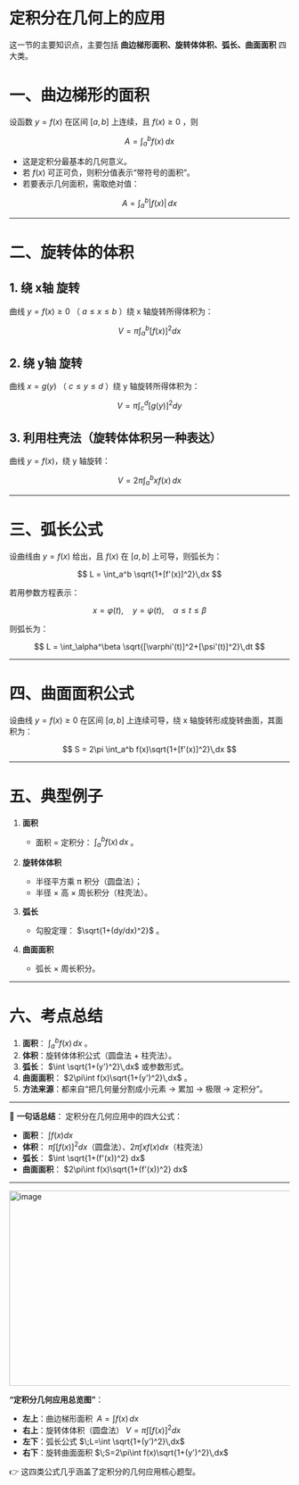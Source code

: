 # 定积分在几何上的应用
这一节的主要知识点，主要包括 **曲边梯形面积、旋转体体积、弧长、曲面面积** 四大类。



# 一、曲边梯形的面积

设函数 $y=f(x)$ 在区间 $[a,b]$ 上连续，且 $f(x)\ge 0$ ，则

$$
A = \int_a^b f(x)\,dx
$$

* 这是定积分最基本的几何意义。
* 若 $f(x)$ 可正可负，则积分值表示“带符号的面积”。
* 若要表示几何面积，需取绝对值：

$$
A=\int_a^b |f(x)|\,dx
$$

---

# 二、旋转体的体积

## 1. 绕 **x轴** 旋转

曲线 $y=f(x)\ge 0$ （ $a\le x\le b$ ）绕 x 轴旋转所得体积为：

$$
V = \pi \int_a^b [f(x)]^2 dx
$$

## 2. 绕 **y轴** 旋转

曲线 $x=g(y)$ （ $c\le y\le d$ ）绕 y 轴旋转所得体积为：

$$
V = \pi \int_c^d [g(y)]^2 dy
$$

## 3. 利用柱壳法（旋转体体积另一种表达）

曲线 $y=f(x)$，绕 y 轴旋转：

$$
V = 2\pi \int_a^b x f(x)\,dx
$$

---

# 三、弧长公式

设曲线由 $y=f(x)$ 给出，且 $f(x)$ 在 $[a,b]$ 上可导，则弧长为：

$$
L = \int_a^b \sqrt{1+[f'(x)]^2}\,dx
$$

若用参数方程表示：

$$
x=\varphi(t),\quad y=\psi(t),\quad \alpha \le t \le \beta
$$

则弧长为：

$$
L = \int_\alpha^\beta \sqrt{[\varphi'(t)]^2+[\psi'(t)]^2}\,dt
$$

---

# 四、曲面面积公式

设曲线 $y=f(x)\ge 0$ 在区间 $[a,b]$ 上连续可导，绕 x 轴旋转形成旋转曲面，其面积为：

$$
S = 2\pi \int_a^b f(x)\sqrt{1+[f'(x)]^2}\,dx
$$

---

# 五、典型例子

1. **面积**

   * 面积 = 定积分： $\int_a^b f(x)\,dx$ 。
2. **旋转体体积**

   * 半径平方乘 π 积分（圆盘法）；
   * 半径 × 高 × 周长积分（柱壳法）。
3. **弧长**

   * 勾股定理： $\sqrt{1+(dy/dx)^2}$ 。
4. **曲面面积**

   * 弧长 × 周长积分。

---

# 六、考点总结

1. **面积**： $\int_a^b f(x)\,dx$ 。
2. **体积**：旋转体体积公式（圆盘法 + 柱壳法）。
3. **弧长**： $\int \sqrt{1+(y')^2}\,dx$ 或参数形式。
4. **曲面面积**： $2\pi\int f(x)\sqrt{1+(y')^2}\,dx$ 。
5. **方法来源**：都来自“把几何量分割成小元素 → 累加 → 极限 → 定积分”。

---

📌 **一句话总结**：
定积分在几何应用中的四大公式：

* **面积**： $\int f(x)dx$
* **体积**： $\pi\int [f(x)]^2 dx$（圆盘法）、$2\pi\int x f(x) dx$（柱壳法）
* **弧长**： $\int \sqrt{1+(f'(x))^2} dx$
* **曲面面积**： $2\pi\int f(x)\sqrt{1+(f'(x))^2} dx$

---
<img width="600" height="350" alt="image" src="https://github.com/user-attachments/assets/2e4e33fe-ac97-4e98-a9da-e7be16cfe00d" />

 **“定积分几何应用总览图”**：

* **左上**：曲边梯形面积 $\;A=\int f(x)\,dx$
* **右上**：旋转体体积（圆盘法）$\;V=\pi\int [f(x)]^2 dx$
* **左下**：弧长公式 $\;L=\int \sqrt{1+(y')^2}\,dx$
* **右下**：旋转曲面面积 $\;S=2\pi\int f(x)\sqrt{1+(y')^2}\,dx$

👉 这四类公式几乎涵盖了定积分的几何应用核心题型。



